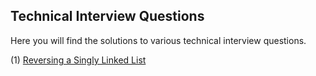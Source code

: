 ## Technical Interview Questions
Here you will find the solutions to various technical interview questions.

(1) [Reversing a Singly Linked List]


[Reversing a Singly Linked List]: <reverse_singly_linked_list/README.md>

